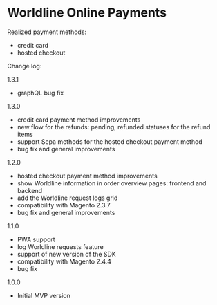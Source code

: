 # Worldline Online Payments 

Realized payment methods:
- credit card
- hosted checkout

Change log:

1.3.1
- graphQL bug fix

1.3.0
- credit card payment method improvements
- new flow for the refunds: pending, refunded statuses for the refund items
- support Sepa methods for the hosted checkout payment method
- bug fix and general improvements

1.2.0
- hosted checkout payment method improvements
- show Worldline information in order overview pages: frontend and backend
- add the Worldline request logs grid
- compatibility with Magento 2.3.7
- bug fix and general improvements

1.1.0
- PWA support
- log Worldline requests feature
- support of new version of the SDK
- compatibility with Magento 2.4.4
- bug fix

1.0.0
- Initial MVP version 
